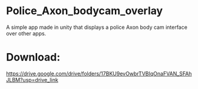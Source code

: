 # Police_Axon_bodycam_overlay
A simple app made in unity that displays a police Axon body cam interface over other apps.
# Download:
https://drive.google.com/drive/folders/17BKU9evOwbrTVBIqOnaFVAN_SFAhJLBM?usp=drive_link